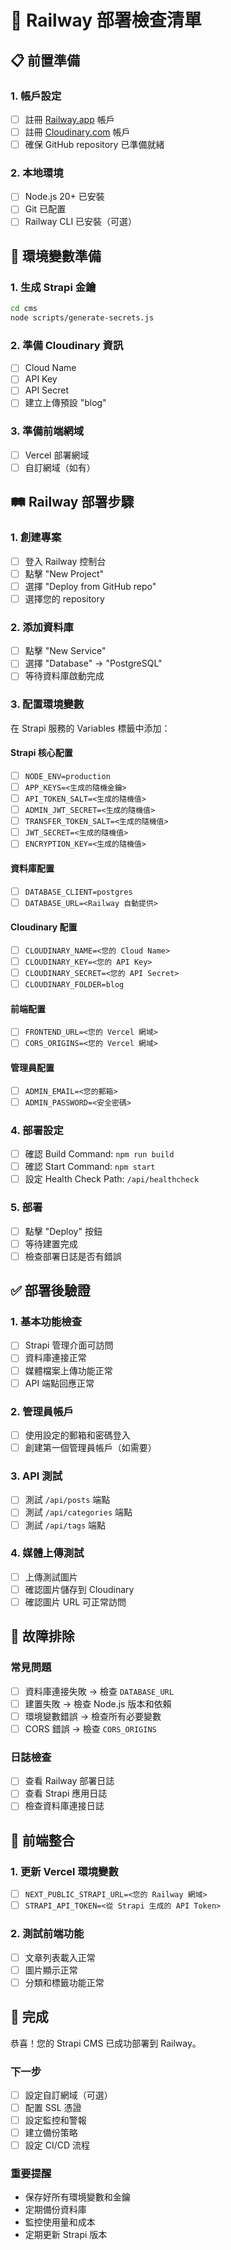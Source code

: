 # 🚀 Railway 部署檢查清單

## 📋 前置準備

### 1. 帳戶設定

- [ ] 註冊 [Railway.app](https://railway.app) 帳戶
- [ ] 註冊 [Cloudinary.com](https://cloudinary.com) 帳戶
- [ ] 確保 GitHub repository 已準備就緒

### 2. 本地環境

- [ ] Node.js 20+ 已安裝
- [ ] Git 已配置
- [ ] Railway CLI 已安裝（可選）

## 🔑 環境變數準備

### 1. 生成 Strapi 金鑰

```bash
cd cms
node scripts/generate-secrets.js
```

### 2. 準備 Cloudinary 資訊

- [ ] Cloud Name
- [ ] API Key
- [ ] API Secret
- [ ] 建立上傳預設 "blog"

### 3. 準備前端網域

- [ ] Vercel 部署網域
- [ ] 自訂網域（如有）

## 🛤️ Railway 部署步驟

### 1. 創建專案

- [ ] 登入 Railway 控制台
- [ ] 點擊 "New Project"
- [ ] 選擇 "Deploy from GitHub repo"
- [ ] 選擇您的 repository

### 2. 添加資料庫

- [ ] 點擊 "New Service"
- [ ] 選擇 "Database" → "PostgreSQL"
- [ ] 等待資料庫啟動完成

### 3. 配置環境變數

在 Strapi 服務的 Variables 標籤中添加：

#### Strapi 核心配置

- [ ] `NODE_ENV=production`
- [ ] `APP_KEYS=<生成的隨機金鑰>`
- [ ] `API_TOKEN_SALT=<生成的隨機值>`
- [ ] `ADMIN_JWT_SECRET=<生成的隨機值>`
- [ ] `TRANSFER_TOKEN_SALT=<生成的隨機值>`
- [ ] `JWT_SECRET=<生成的隨機值>`
- [ ] `ENCRYPTION_KEY=<生成的隨機值>`

#### 資料庫配置

- [ ] `DATABASE_CLIENT=postgres`
- [ ] `DATABASE_URL=<Railway 自動提供>`

#### Cloudinary 配置

- [ ] `CLOUDINARY_NAME=<您的 Cloud Name>`
- [ ] `CLOUDINARY_KEY=<您的 API Key>`
- [ ] `CLOUDINARY_SECRET=<您的 API Secret>`
- [ ] `CLOUDINARY_FOLDER=blog`

#### 前端配置

- [ ] `FRONTEND_URL=<您的 Vercel 網域>`
- [ ] `CORS_ORIGINS=<您的 Vercel 網域>`

#### 管理員配置

- [ ] `ADMIN_EMAIL=<您的郵箱>`
- [ ] `ADMIN_PASSWORD=<安全密碼>`

### 4. 部署設定

- [ ] 確認 Build Command: `npm run build`
- [ ] 確認 Start Command: `npm start`
- [ ] 設定 Health Check Path: `/api/healthcheck`

### 5. 部署

- [ ] 點擊 "Deploy" 按鈕
- [ ] 等待建置完成
- [ ] 檢查部署日誌是否有錯誤

## ✅ 部署後驗證

### 1. 基本功能檢查

- [ ] Strapi 管理介面可訪問
- [ ] 資料庫連接正常
- [ ] 媒體檔案上傳功能正常
- [ ] API 端點回應正常

### 2. 管理員帳戶

- [ ] 使用設定的郵箱和密碼登入
- [ ] 創建第一個管理員帳戶（如需要）

### 3. API 測試

- [ ] 測試 `/api/posts` 端點
- [ ] 測試 `/api/categories` 端點
- [ ] 測試 `/api/tags` 端點

### 4. 媒體上傳測試

- [ ] 上傳測試圖片
- [ ] 確認圖片儲存到 Cloudinary
- [ ] 確認圖片 URL 可正常訪問

## 🔧 故障排除

### 常見問題

- [ ] 資料庫連接失敗 → 檢查 `DATABASE_URL`
- [ ] 建置失敗 → 檢查 Node.js 版本和依賴
- [ ] 環境變數錯誤 → 檢查所有必要變數
- [ ] CORS 錯誤 → 檢查 `CORS_ORIGINS`

### 日誌檢查

- [ ] 查看 Railway 部署日誌
- [ ] 查看 Strapi 應用日誌
- [ ] 檢查資料庫連接日誌

## 📱 前端整合

### 1. 更新 Vercel 環境變數

- [ ] `NEXT_PUBLIC_STRAPI_URL=<您的 Railway 網域>`
- [ ] `STRAPI_API_TOKEN=<從 Strapi 生成的 API Token>`

### 2. 測試前端功能

- [ ] 文章列表載入正常
- [ ] 圖片顯示正常
- [ ] 分類和標籤功能正常

## 🎉 完成

恭喜！您的 Strapi CMS 已成功部署到 Railway。

### 下一步

- [ ] 設定自訂網域（可選）
- [ ] 配置 SSL 憑證
- [ ] 設定監控和警報
- [ ] 建立備份策略
- [ ] 設定 CI/CD 流程

### 重要提醒

- 保存好所有環境變數和金鑰
- 定期備份資料庫
- 監控使用量和成本
- 定期更新 Strapi 版本
